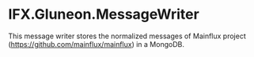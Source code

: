 # IFX.Gluneon.MessageWriter
This message writer stores the normalized messages of Mainflux project (https://github.com/mainflux/mainflux) in a MongoDB.
